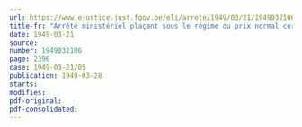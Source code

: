```yaml
---
url: https://www.ejustice.just.fgov.be/eli/arrete/1949/03/21/1949032106/justel
title-fr: "Arrêté ministériel plaçant sous le régime du prix normal certains produits de l'industrie chimique"
date: 1949-03-21
source:
number: 1949032106
page: 2396
case: 1949-03-21/05
publication: 1949-03-28
starts:
modifies:
pdf-original:
pdf-consolidated:
---
```


